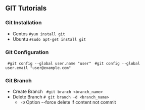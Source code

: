 ## GIT Tutorials

### Git Installation

- Centos 
  ``` #yum install git ```
- Ubuntu
   ``` #sudo apt-get install git ```

### Git Configuration 

``` #git config --global user.name "user"```
``` #git config --global user.email "user@example.com"```

### Git Branch

- Create Branch
``` #git branch <branch_name>```
- Delete Branch
``` # git branch -d <branch_name> ```
	- ```-D``` Option --force delete if content not commit
 
